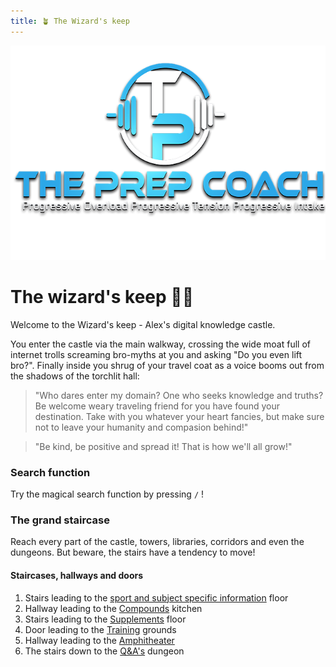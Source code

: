 ```yaml
---
title: 🪴 The Wizard's keep
---
```


![logo](files/images/logo.png)
# The wizard's keep 🧙🏰
Welcome to the Wizard's keep - Alex's digital knowledge castle.

You enter the castle via the main walkway, crossing the wide moat full of internet trolls screaming bro-myths at you and asking "Do you even lift bro?". Finally inside you shrug of your travel coat as a voice booms out from the shadows of the torchlit hall:

> "Who dares enter my domain? One who seeks knowledge and truths? Be welcome weary traveling friend for you have found your destination. Take with you whatever your heart fancies, but make sure not to leave your humanity and compasion behind!"

> "Be kind, be positive and spread it! That is how we'll all grow!"

### Search function
Try the magical search function by pressing `/` ! 

### The grand staircase
Reach every part of the castle, towers, libraries, corridors and even the dungeons. But beware, the stairs have a tendency to move!

#### Staircases, hallways and doors
1. Stairs leading to the [sport and subject specific information](sport%20and%20subject%20specific%20information.md) floor
2. Hallway leading to the [Compounds](Compounds.md) kitchen
3. Stairs leading to the [Supplements](Supplements.md) floor
4. Door leading to the [Training](Training.md) grounds
5. Hallway leading to the [Amphitheater](Amphitheater.md)
6. The stairs down to the [Q&A's](QandAs.md) dungeon

